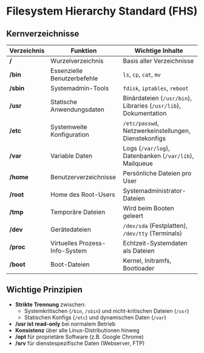 # Filesystem Hierarchy Standard (FHS)

## Kernverzeichnisse

| Verzeichnis | Funktion | Wichtige Inhalte |
|-------------|----------|------------------|
| **/**       | Wurzelverzeichnis | Basis aller Verzeichnisse |
| **/bin**    | Essenzielle Benutzerbefehle | `ls`, `cp`, `cat`, `mv` |
| **/sbin**   | Systemadmin-Tools | `fdisk`, `iptables`, `reboot` |
| **/usr**    | Statische Anwendungsdaten | Binärdateien (`/usr/bin`), Libraries (`/usr/lib`), Dokumentation |
| **/etc**    | Systemweite Konfiguration | `/etc/passwd`, Netzwerkeinstellungen, Dienstekonfigs |
| **/var**    | Variable Daten | Logs (`/var/log`), Datenbanken (`/var/lib`), Mailqueue |
| **/home**   | Benutzerverzeichnisse | Persönliche Dateien pro User |
| **/root**   | Home des Root-Users | Systemadministrator-Dateien |
| **/tmp**    | Temporäre Dateien | Wird beim Booten geleert |
| **/dev**    | Gerätedateien | `/dev/sda` (Festplatten), `/dev/tty` (Terminals) |
| **/proc**   | Virtuelles Prozess-Info-System | Echtzeit-Systemdaten als Dateien |
| **/boot**   | Boot-Dateien | Kernel, Initramfs, Bootloader |

## Wichtige Prinzipien
- **Strikte Trennung** zwischen:
  - Systemkritischen (`/bin`, `/sbin`) und nicht-kritischen Dateien (`/usr`)
  - Statischen Konfigs (`/etc`) und dynamischen Daten (`/var`)
- **/usr ist read-only** bei normalem Betrieb
- **Konsistenz** über alle Linux-Distributionen hinweg
- **/opt** für proprietäre Software (z.B. Google Chrome)
- **/srv** für dienstespezifische Daten (Webserver, FTP)
